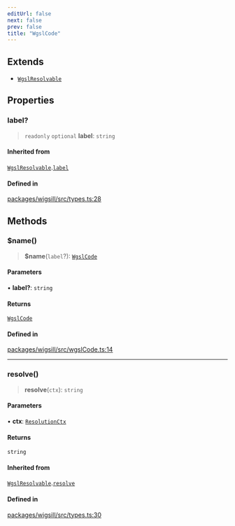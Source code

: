 ```yaml
---
editUrl: false
next: false
prev: false
title: "WgslCode"
---
```


## Extends

- [`WgslResolvable`](/api/wigsill/interfaces/wgslresolvable/)

## Properties

### label?

> `readonly` `optional` **label**: `string`

#### Inherited from

[`WgslResolvable`](/api/wigsill/interfaces/wgslresolvable/).[`label`](/api/wigsill/interfaces/wgslresolvable/#label)

#### Defined in

[packages/wigsill/src/types.ts:28](https://github.com/software-mansion-labs/wigsill/blob/3eabd476f023822e50f40404033f5b0520bf8089/packages/wigsill/src/types.ts#L28)

## Methods

### $name()

> **$name**(`label`?): [`WgslCode`](/api/wigsill/interfaces/wgslcode/)

#### Parameters

• **label?**: `string`

#### Returns

[`WgslCode`](/api/wigsill/interfaces/wgslcode/)

#### Defined in

[packages/wigsill/src/wgslCode.ts:14](https://github.com/software-mansion-labs/wigsill/blob/3eabd476f023822e50f40404033f5b0520bf8089/packages/wigsill/src/wgslCode.ts#L14)

***

### resolve()

> **resolve**(`ctx`): `string`

#### Parameters

• **ctx**: [`ResolutionCtx`](/api/wigsill/interfaces/resolutionctx/)

#### Returns

`string`

#### Inherited from

[`WgslResolvable`](/api/wigsill/interfaces/wgslresolvable/).[`resolve`](/api/wigsill/interfaces/wgslresolvable/#resolve)

#### Defined in

[packages/wigsill/src/types.ts:30](https://github.com/software-mansion-labs/wigsill/blob/3eabd476f023822e50f40404033f5b0520bf8089/packages/wigsill/src/types.ts#L30)

